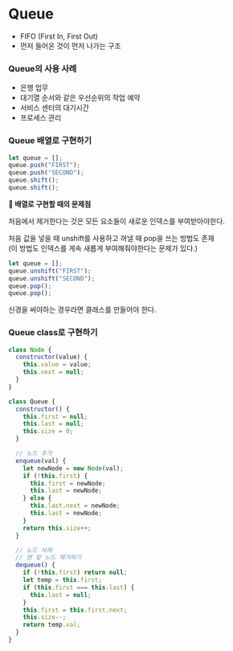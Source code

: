 # Queue

- FIFO (First In, First Out)
- 먼저 들어온 것이 먼저 나가는 구조

### Queue의 사용 사례

- 은행 업무
- 대기열 순서와 같은 우선순위의 작업 예약
- 서비스 센터의 대기시간
- 프로세스 관리

### Queue  배열로 구현하기

```jsx
let queue = [];
queue.push("FIRST");
queue.push("SECOND");
queue.shift();
queue.shift();

```

**👿 배열로 구현할 때의 문제점**

처음에서 제거한다는 것은 모든 요소들이 새로운 인덱스를 부여받아야한다.

처음 값을 넣을 때 unshift를 사용하고 꺼낼 때 pop을 쓰는 방법도 존재    
(이 방법도 인덱스를 게속 새롭게 부여해줘야한다는 문제가 있다.)

```jsx
let queue = [];
queue.unshift("FIRST");
queue.unshift("SECOND");
queue.pop();
queue.pop();
```

신경을 써야하는 경우라면 클래스를 만들어야 한다.

### Queue class로 구현하기

```jsx
class Node {
  constructor(value) {
    this.value = value;
    this.next = null;
  }
}

class Queue {
  constructor() {
    this.first = null;
    this.last = null;
    this.size = 0;
  }

  // 노드 추가
  enqueue(val) {
    let newNode = new Node(val);
    if (!this.first) {
      this.first = newNode;
      this.last = newNode;
    } else {
      this.last.next = newNode;
      this.last = newNode;
    }
    return this.size++;
  }

  // 노드 삭제
  // 맨 앞 노드 제거하기
  dequeue() {
    if (!this.first) return null;
    let temp = this.first;
    if (this.first === this.last) {
      this.last = null;
    }
    this.first = this.first.next;
    this.size--;
    return temp.val;
  }
}
```
